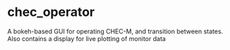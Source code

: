 # chec_operator

A bokeh-based GUI for operating CHEC-M, and transition between states.
Also contains a display for live plotting of monitor data
